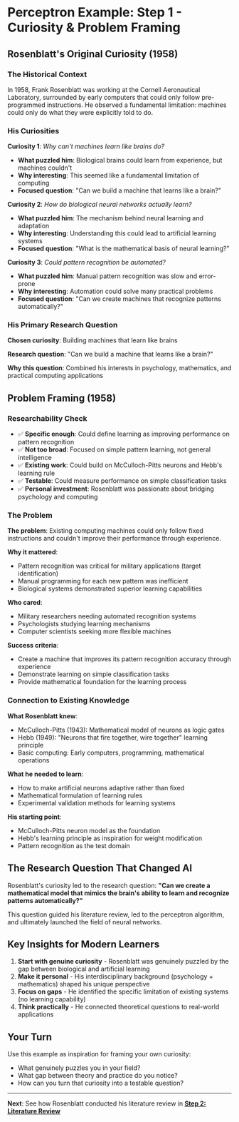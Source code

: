 # Perceptron Example: Step 1 - Curiosity & Problem Framing

## Rosenblatt's Original Curiosity (1958)

### The Historical Context
In 1958, Frank Rosenblatt was working at the Cornell Aeronautical Laboratory, surrounded by early computers that could only follow pre-programmed instructions. He observed a fundamental limitation: machines could only do what they were explicitly told to do.

### His Curiosities

**Curiosity 1**: *Why can't machines learn like brains do?*
- **What puzzled him**: Biological brains could learn from experience, but machines couldn't
- **Why interesting**: This seemed like a fundamental limitation of computing
- **Focused question**: "Can we build a machine that learns like a brain?"

**Curiosity 2**: *How do biological neural networks actually learn?*
- **What puzzled him**: The mechanism behind neural learning and adaptation
- **Why interesting**: Understanding this could lead to artificial learning systems
- **Focused question**: "What is the mathematical basis of neural learning?"

**Curiosity 3**: *Could pattern recognition be automated?*
- **What puzzled him**: Manual pattern recognition was slow and error-prone
- **Why interesting**: Automation could solve many practical problems
- **Focused question**: "Can we create machines that recognize patterns automatically?"

### His Primary Research Question

**Chosen curiosity**: Building machines that learn like brains

**Research question**: "Can we build a machine that learns like a brain?"

**Why this question**: Combined his interests in psychology, mathematics, and practical computing applications

## Problem Framing (1958)

### Researchability Check

- ✅ **Specific enough**: Could define learning as improving performance on pattern recognition
- ✅ **Not too broad**: Focused on simple pattern learning, not general intelligence  
- ✅ **Existing work**: Could build on McCulloch-Pitts neurons and Hebb's learning rule
- ✅ **Testable**: Could measure performance on simple classification tasks
- ✅ **Personal investment**: Rosenblatt was passionate about bridging psychology and computing

### The Problem

**The problem**: Existing computing machines could only follow fixed instructions and couldn't improve their performance through experience.

**Why it mattered**: 
- Pattern recognition was critical for military applications (target identification)
- Manual programming for each new pattern was inefficient
- Biological systems demonstrated superior learning capabilities

**Who cared**: 
- Military researchers needing automated recognition systems
- Psychologists studying learning mechanisms
- Computer scientists seeking more flexible machines

**Success criteria**: 
- Create a machine that improves its pattern recognition accuracy through experience
- Demonstrate learning on simple classification tasks
- Provide mathematical foundation for the learning process

### Connection to Existing Knowledge

**What Rosenblatt knew**:
- McCulloch-Pitts (1943): Mathematical model of neurons as logic gates
- Hebb (1949): "Neurons that fire together, wire together" learning principle
- Basic computing: Early computers, programming, mathematical operations

**What he needed to learn**:
- How to make artificial neurons adaptive rather than fixed
- Mathematical formulation of learning rules
- Experimental validation methods for learning systems

**His starting point**: 
- McCulloch-Pitts neuron model as the foundation
- Hebb's learning principle as inspiration for weight modification
- Pattern recognition as the test domain

## The Research Question That Changed AI

Rosenblatt's curiosity led to the research question: **"Can we create a mathematical model that mimics the brain's ability to learn and recognize patterns automatically?"**

This question guided his literature review, led to the perceptron algorithm, and ultimately launched the field of neural networks.

## Key Insights for Modern Learners

1. **Start with genuine curiosity** - Rosenblatt was genuinely puzzled by the gap between biological and artificial learning
2. **Make it personal** - His interdisciplinary background (psychology + mathematics) shaped his unique perspective
3. **Focus on gaps** - He identified the specific limitation of existing systems (no learning capability)
4. **Think practically** - He connected theoretical questions to real-world applications

## Your Turn

Use this example as inspiration for framing your own curiosity:
- What genuinely puzzles you in your field?
- What gap between theory and practice do you notice?
- How can you turn that curiosity into a testable question?

---

**Next**: See how Rosenblatt conducted his literature review in **[Step 2: Literature Review](../step-2-literature-review/perceptron-literature-review-example.md)**
